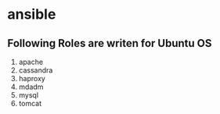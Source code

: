 # ansible

Following Roles are writen for Ubuntu OS
-----------------------------------------
1. apache
2. cassandra
3. haproxy
4. mdadm
5. mysql
6. tomcat

